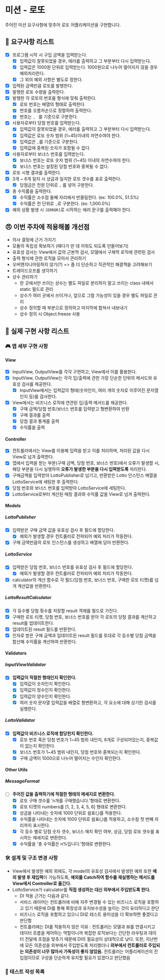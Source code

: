 # 미션 - 로또

주어진 미션 요구사항에 맞추어 로또 어플리케이션을 구현합니다.

## 🤔 요구사항 리스트

- [x] 프로그램 시작 시 구입 금액을 입력받는다.
  - [x] 입력값이 잘못되었을 경우, 에러를 출력하고 그 부분부터 다시 입력받는다.
  - [x] 입력값은 1000원 단위로 입력받는다. 1000원으로 나누어 떨어지지 않을 경우 예외처리한다.
  - [x] 그 외의 예외 사항은 별도로 정한다.
- [x] 입력된 금액만큼 로또를 발행한다.
- [x] 발행한 로또 수량을 출력한다.
- [x] 발행한 각 로또의 번호를 형식에 맞춰 출력한다.
  - [x] 로또 번호는 배열의 형태로 출력한다.
  - [x] 번호를 오름차순으로 정렬하여 출력한다.
  - [x] 번호는 `, ` 를 기준으로 구분한다.
- [x] 사용자로부터 당첨 번호를 입력받는다.
  - [x] 입력값이 잘못되었을 경우, 에러를 출력하고 그 부분부터 다시 입력받는다.
  - [x] 입력값은 로또 숫자 범위 (1~45)이내의 자연수여야 한다.
  - [x] 입력값은 `,`를 기준으로 구분한다.
  - [x] 입력값에 중복된 숫자가 포함될 수 없다.
- [x] 사용자로부터 보너스 번호를 입력받는다.
  - [x] 보너스 번호는 로또 숫자 범위 (1~45) 이내의 자연수여야 한다.
  - [x] 보너스 번호는 설정된 당첨 번호와 중복될 수 없다.
- [x] 로또 시행 결과를 출력한다.
- [x] 3개 ~ 6개 일치 시 상금과 일치한 로또 갯수를 표로 출력한다.
  - [x] 당첨금은 천원 단위로 `,` 를 넣어 구분한다.
- [x] 총 수익률을 출력한다.
  - [x] 수익률은 소수점 둘째 자리에서 반올림한다. (ex: 100.0%, 51.5%)
  - [x] 수익률은 천 단위로 `,`로 구분한다. (ex: 1,000.0%)
- [x] 예외 상황 발생 시 `[ERROR]`로 시작하는 에러 문구를 출력해야 한다.

## 😠 이번 주차에 적용해볼 개선점

- 의사 결정에 근거 가지기
- 모듈의 독립성 확보하기 (떼다가 딴 데 끼워도 되도록 만들어보기)
- 유효성 검사는 View에서 값의 근본적 검사, 모델에서 구체적 로직에 관련된 검사
- 출력 형식에 관한 로직을 모아서 관리하기
- 오버엔지니어링하지 않기(?) => 좀 더 단순하고 직관적인 해결책을 고려해보기
- 트레이드오프를 생각하기
- 상수 관리하기
  - 한 곳에서만 쓰이는 상수는 별도 파일로 분리하지 말고 쓰이는 class 내에서 static 필드로 관리
  - 상수가 여러 곳에서 쓰이거나, 앞으로 그럴 가능성이 있을 경우 별도 파일로 관리
  - 상수 정의할 때 부분으로 정의하고 마지막에 합쳐서 내보내기
  - 상수 정의 시 Object.freeze 사용

## 🧐 실제 구현 사항 리스트

### 🎮 앱 세부 구현 사항

#### View

- [x] InputView, OutputView를 각각 구현하고, View에서 이를 활용한다.
- [x] InputView, OutputView는 각각 입/출력에 관한 가장 단순한 단위의 메서드와 유효성 검사를 제공한다.
  - [x] InputView에서는 입력값의 형태(숫자인지, 여러 개의 숫자로 이루어진 문자열인지 등)를 검사한다.
- [x] View에서는 비즈니스 로직에 연관된 입/출력 메서드를 제공한다.
  - [x] 구매 금액/당첨 번호/보너스 번호를 입력받고 형변환하여 반환
  - [x] 구매 결과를 출력
  - [x] 당첨 결과 통계를 출력
  - [x] 수익률을 출력

#### Controller

- [x] 컨트롤러에서는 View를 이용해 입력을 받고 이를 처리하며, 처리된 값을 다시 View로 넘겨 출력한다.
- [x] 앱에서 입력을 받는 부분(구매 금액, 당첨 번호, 보너스 번호)에서 오류가 발생할 시, 해당 부분을 다시 실행하여 **오류가 발생한 부분을 다시 입력받도록** 처리한다.
- [x] 구매금액을 입력받아 LottoPublisher로 넘기고, 반환받은 Lotto 인스턴스 배열을 LottoService에 세팅한 후 출력한다.
- [x] 당첨 번호와 보너스 번호를 입력받아 LottoService에 세팅한다.
- [x] LottoService로부터 계산된 매칭 결과와 수익률 값을 View로 넘겨 출력한다.

#### Models

##### LottoPublisher

- [x] 입력받은 구매 금액 값을 유효성 검사 후 필드에 할당한다.
  - [x] 예외가 발생할 경우 컨트롤러로 전파되어 예외 처리가 작동한다.
- [x] 구매 금액만큼의 로또 인스턴스를 생성하고 배열에 담아 반환한다.

##### LottoService

- [x] 입력받은 당첨 번호, 보너스 번호를 유효성 검사 후 필드에 할당한다.
  - [x] 예외가 발생할 경우 컨트롤러로 전파되어 예외 처리가 작동한다.
- [x] calculator의 계산 함수로 각 필드(당첨 번호, 보너스 번호, 구매한 로또 티켓)를 넘겨 계산값을 반환한다.

##### LottoResultCalculator

- [x] 각 등수별 당첨 횟수를 저장할 result 객체를 필드로 가진다.
- [x] 구매한 로또 티켓, 당첨 번호, 보너스 번호를 받아 각 로또의 당첨 결과를 계산하고 result를 업데이트한다.
- [x] 업데이트된 result 필드를 반환한다.
- [x] 인자로 받은 구매 금액과 업데이트된 result 필드를 토대로 각 등수별 당첨 금액을 합산해 수익률을 계산하여 반환한다.

#### Validators

##### InputViewValidator

- [x] **입력값이 적절한 형태인지 확인한다.**
  - [x] 입력값이 숫자인지 확인한다.
  - [x] 입력값이 정수인지 확인한다.
  - [x] 입력값이 양수인지 확인한다.
  - [x] 여러 숫자 문자열 입력값을 배열로 형변환하고, 각 요소에 대해 상기한 검사를 실행한다.

##### LottoValidator

- [x] **입력값이 비즈니스 로직에 합당한지 확인한다.**
  - [x] 로또 번호 혹은 당첨 번호가 1~45 범위 내인지, 6개로 구성되어있는지, 중복값이 없는지 확인한다.
  - [x] 보너스 번호가 1~45 범위 내인지, 당첨 번호와 중복되는지 확인한다.
  - [x] 구매 금액이 1000으로 나누어 떨어지는 수인지 확인한다.

#### Other Utils

##### MessageFormat

- [ ] **주어진 값을 출력하기에 적절한 형태의 메세지로 변환한다.**
  - [x] 로또 구매 갯수를 'n개를 구매했습니다.'형태로 변환한다.
  - [x] 로또 티켓의 numbers를 [1, 2, 3, 4, 5, 6] 형태로 변환한다.
  - [x] 상금을 나타내는 숫자에 1000 단위로 쉼표(,)를 적용한다.
  - [x] 수익률을 나타내는 숫자에 1000 단위로 쉼표(,)를 적용하고, 소수점 첫 번째 자리까지 표시한다.
  - [x] 각 등수 별로 당첨 숫자 갯수, 보너스 매치 확인 여부, 상금, 당첨 로또 갯수를 표시하는 메세지로 변환한다.
  - [x] 수익률을 '총 수익률은 n%입니다.'형태로 변환한다.

### 🛠 설계 및 구조 변경 사항

- View에서 발생한 예외 외에도, 각 model의 유효성 검사에서 발생한 예외 또한 **예외 발생 후 재입력**이 가능하도록, **예외를 Catch하여 함수를 재실행하는 메서드를 View에서 Controller로 옮긴다.**
- LottoService가 calculator를 **직접 생성하는 대신 외부에서 주입받도록 한다.**
  - DI 적용 근거는 다음과 같다.
  - 서비스 레이어는 컨트롤러에 비해 자주 변경될 수 있는 비즈니스 로직을 포함하고 있기 때문에 DI를 통해 확장성과 유지보수성을 높이는 것이 유리하다고 판단
  - 비즈니스 로직을 포함하고 있으니 DI로 테스트 용이성을 더 확보하면 좋겠다고 판단함
  - 컨트롤러에는 DI를 적용하지 않은 이유 : 컨트롤러는 모델과 뷰를 연결시키고 데이터 흐름을 제어하는 역할이니까 복잡한 로직보다는 간단한 라우팅과 데이터 전달에 초점을 맞추기 때문에 DI의 필요성이 상대적으로 낮다. 또한, 지난번에 모든 의존성을 외부에서 주입받도록 처리했더니 **외부에서 컨트롤러로 주입되는 의존성이 너무 많아서 가독성이 좋지 않았음.** 컨트롤러는 어플리케이션의 진입점이므로 구성을 단순하게 유지할 필요가 있겠다고 판단했음

### 📝 테스트 작성 목록
